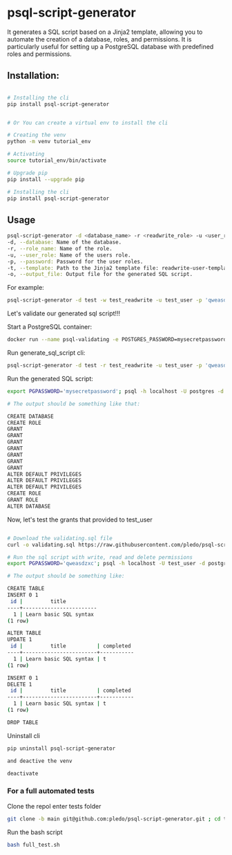 # psql-script-generator

It generates a SQL script based on a Jinja2 template, allowing you to automate the creation of a database, roles, and permissions.
It is particularly useful for setting up a PostgreSQL database with predefined roles and permissions.

## Installation:

```bash

# Installing the cli
pip install psql-script-generator


# Or You can create a virtual env to install the cli

# Creating the venv
python -m venv tutorial_env

# Activating
source tutorial_env/bin/activate

# Upgrade pip
pip install --upgrade pip

# Installing the cli
pip install psql-script-generator
```

## Usage

```bash
psql-script-generator -d <database_name> -r <readwrite_role> -u <user_role> -p <password> -t <template_file> -o <output_file>
-d, --database: Name of the database.
-r, --role_name: Name of the role.
-u, --user_role: Name of the users role.
-p, --password: Password for the user roles.
-t, --template: Path to the Jinja2 template file: readwrite-user-template.sql.j2 or readonly-user-template.sql.j2.
-o, --output_file: Output file for the generated SQL script.
```

For example:
```bash
psql-script-generator -d test -w test_readwrite -u test_user -p 'qweasdzxc' -t readwrite-user-template.sql.j2 -o test_sql_script.sql
```

Let's validate our generated sql script!!!

Start a PostgreSQL container:
```bash
docker run --name psql-validating -e POSTGRES_PASSWORD=mysecretpassword -p 5555:5432 -d postgres:13
```

Run generate_sql_script cli:
```bash
psql-script-generator -d test -r test_readwrite -u test_user -p 'qweasdzxc' -t readwrite-user-template.sql.j2 -o test_sql_script.sql
```

Run the generated SQL script:
```bash
export PGPASSWORD='mysecretpassword'; psql -h localhost -U postgres -d postgres -p 5555 -w -f test_sql_script.sql

# The output should be something like that:

CREATE DATABASE
CREATE ROLE
GRANT
GRANT
GRANT
GRANT
GRANT
GRANT
GRANT
ALTER DEFAULT PRIVILEGES
ALTER DEFAULT PRIVILEGES
ALTER DEFAULT PRIVILEGES
CREATE ROLE
GRANT ROLE
ALTER DATABASE

```

Now, let's test the grants that provided to test_user
```bash

# Download the validating.sql file
curl -o validating.sql https://raw.githubusercontent.com/pledo/psql-script-generator/main/validating.sql

# Run the sql script with write, read and delete permissions
export PGPASSWORD='qweasdzxc'; psql -h localhost -U test_user -d postgres -p 5555 -w -f validating.sql

# The output should be something like:

CREATE TABLE
INSERT 0 1
 id |         title
----+------------------------
  1 | Learn basic SQL syntax
(1 row)

ALTER TABLE
UPDATE 1
 id |         title          | completed
----+------------------------+-----------
  1 | Learn basic SQL syntax | t
(1 row)

INSERT 0 1
DELETE 1
 id |         title          | completed
----+------------------------+-----------
  1 | Learn basic SQL syntax | t
(1 row)

DROP TABLE

```

Uninstall cli
```bash
pip uninstall psql-script-generator

and deactive the venv

deactivate
```

### For a full automated tests


Clone the repol enter tests folder
```bash
git clone -b main git@github.com:pledo/psql-script-generator.git ; cd tests
```

Run the bash script
```bash
bash full_test.sh
```
